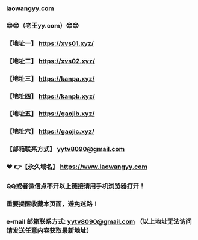 ###    laowangyy.com
### :sunglasses::sunglasses:（老王yy.com）:sunglasses::sunglasses:
### 【地址一】  https://xvs01.xyz/
### 【地址二】  https://xvs02.xyz/
### 【地址三】  https://kanpa.xyz/
### 【地址四】  https://kanpb.xyz/
### 【地址五】  https://gaojib.xyz/
### 【地址六】  https://gaojic.xyz/
### 【邮箱联系方式】  yytv8090@gmail.com
### :heart: :point_right:【永久域名】  https://www.laowangyy.com
### QQ或者微信点不开以上链接请用手机浏览器打开！
### 重要提醒收藏本页面，避免迷路！
### e-mail 邮箱联系方式: yytv8090@gmail.com （以上地址无法访问请发送任意内容获取最新地址）
